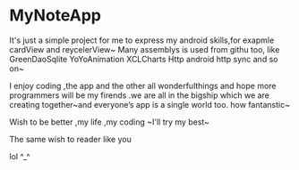 # MyNoteApp

It's just a simple project for me  to express my android skills,for exapmle cardView and reycelerView~
Many assemblys is used from githu too, like GreenDaoSqlite YoYoAnimation XCLCharts Http android http sync and so on~

I  enjoy coding ,the app and the other all wonderfulthings and hope more programmers will be my firends .we are all in the bigship which we are creating together~and everyone’s app is a single world too.
how fantanstic~

Wish to be better ,my life ,my coding ~I'll try my best~

The same wish to reader like you

lol ^_^
